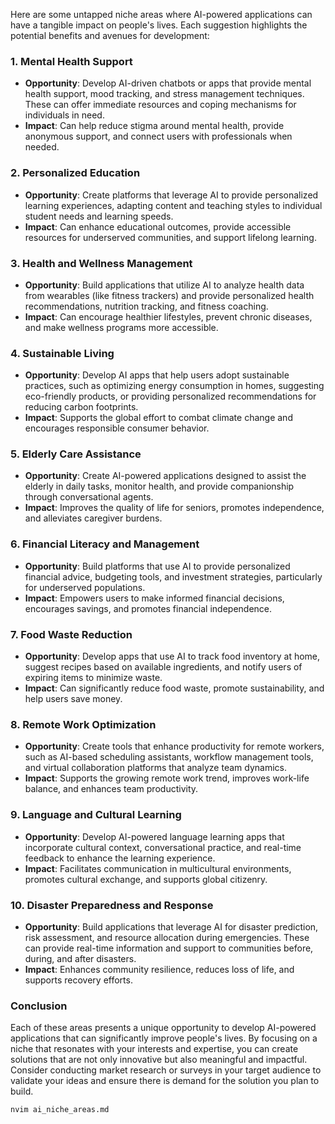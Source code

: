 Here are some untapped niche areas where AI-powered applications can have a tangible impact on people's lives. Each suggestion highlights the potential benefits and avenues for development:

### 1. **Mental Health Support**

- **Opportunity**: Develop AI-driven chatbots or apps that provide mental health support, mood tracking, and stress management techniques. These can offer immediate resources and coping mechanisms for individuals in need.
- **Impact**: Can help reduce stigma around mental health, provide anonymous support, and connect users with professionals when needed.

### 2. **Personalized Education**

- **Opportunity**: Create platforms that leverage AI to provide personalized learning experiences, adapting content and teaching styles to individual student needs and learning speeds.
- **Impact**: Can enhance educational outcomes, provide accessible resources for underserved communities, and support lifelong learning.

### 3. **Health and Wellness Management**

- **Opportunity**: Build applications that utilize AI to analyze health data from wearables (like fitness trackers) and provide personalized health recommendations, nutrition tracking, and fitness coaching.
- **Impact**: Can encourage healthier lifestyles, prevent chronic diseases, and make wellness programs more accessible.

### 4. **Sustainable Living**

- **Opportunity**: Develop AI apps that help users adopt sustainable practices, such as optimizing energy consumption in homes, suggesting eco-friendly products, or providing personalized recommendations for reducing carbon footprints.
- **Impact**: Supports the global effort to combat climate change and encourages responsible consumer behavior.

### 5. **Elderly Care Assistance**

- **Opportunity**: Create AI-powered applications designed to assist the elderly in daily tasks, monitor health, and provide companionship through conversational agents.
- **Impact**: Improves the quality of life for seniors, promotes independence, and alleviates caregiver burdens.

### 6. **Financial Literacy and Management**

- **Opportunity**: Build platforms that use AI to provide personalized financial advice, budgeting tools, and investment strategies, particularly for underserved populations.
- **Impact**: Empowers users to make informed financial decisions, encourages savings, and promotes financial independence.

### 7. **Food Waste Reduction**

- **Opportunity**: Develop apps that use AI to track food inventory at home, suggest recipes based on available ingredients, and notify users of expiring items to minimize waste.
- **Impact**: Can significantly reduce food waste, promote sustainability, and help users save money.

### 8. **Remote Work Optimization**

- **Opportunity**: Create tools that enhance productivity for remote workers, such as AI-based scheduling assistants, workflow management tools, and virtual collaboration platforms that analyze team dynamics.
- **Impact**: Supports the growing remote work trend, improves work-life balance, and enhances team productivity.

### 9. **Language and Cultural Learning**

- **Opportunity**: Develop AI-powered language learning apps that incorporate cultural context, conversational practice, and real-time feedback to enhance the learning experience.
- **Impact**: Facilitates communication in multicultural environments, promotes cultural exchange, and supports global citizenry.

### 10. **Disaster Preparedness and Response**

- **Opportunity**: Build applications that leverage AI for disaster prediction, risk assessment, and resource allocation during emergencies. These can provide real-time information and support to communities before, during, and after disasters.
- **Impact**: Enhances community resilience, reduces loss of life, and supports recovery efforts.

### Conclusion

Each of these areas presents a unique opportunity to develop AI-powered applications that can significantly improve people's lives. By focusing on a niche that resonates with your interests and expertise, you can create solutions that are not only innovative but also meaningful and impactful. Consider conducting market research or surveys in your target audience to validate your ideas and ensure there is demand for the solution you plan to build.

```bash
nvim ai_niche_areas.md
```
